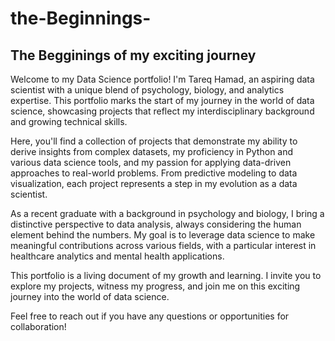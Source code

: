 # the-Beginnings-

## The Begginings of my exciting journey

Welcome to my Data Science portfolio! I'm Tareq Hamad, an aspiring data scientist with a unique blend of psychology, biology, and analytics expertise. This portfolio marks the start of my journey in the world of data science, showcasing projects that reflect my interdisciplinary background and growing technical skills.

Here, you'll find a collection of projects that demonstrate my ability to derive insights from complex datasets, my proficiency in Python and various data science tools, and my passion for applying data-driven approaches to real-world problems. From predictive modeling to data visualization, each project represents a step in my evolution as a data scientist.

As a recent graduate with a background in psychology and biology, I bring a distinctive perspective to data analysis, always considering the human element behind the numbers. My goal is to leverage data science to make meaningful contributions across various fields, with a particular interest in healthcare analytics and mental health applications.

This portfolio is a living document of my growth and learning. I invite you to explore my projects, witness my progress, and join me on this exciting journey into the world of data science.

Feel free to reach out if you have any questions or opportunities for collaboration!
